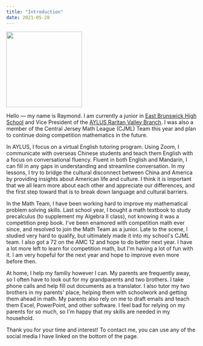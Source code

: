 ```yaml
---
title: "Introduction"
date: 2021-05-28
---
```


<img src="http://aylus.org/wp-content/uploads/2021/04/IMG_8718.jpg" alt="" width="200"/>

Hello — my name is Raymond. I am currently a junior in [East Brunswick High School](https://www.ebnet.org/Domain/18) and Vice President of the [AYLUS Raritan Valley Branch](http://aylus.org/raritan-valley-nj/). I was also a member of the Central Jersey Math League (CJML) Team this year and plan to continue doing competition mathematics in the future.

In AYLUS, I focus on a virtual English tutoring program. Using Zoom, I communicate with overseas Chinese students and teach them English with a focus on conversational fluency. Fluent in both English and Mandarin, I can fill in any gaps in understanding and streamline conversation. In my lessons, I try to bridge the cultural disconnect between China and America by providing insights about American life and culture. I think it is important that we all learn more about each other and appreciate our differences, and the first step toward that is to break down language and cultural barriers. 

In the Math Team, I have been working hard to improve my mathematical problem solving skills. Last school year, I bought a math textbook to study precalculus (to supplement my Algebra II class), not knowing it was a competition prep book. I've been enamored with competition math ever since, and resolved to join the Math Team as a junior. Late to the scene, I studied very hard to qualify, but ultimately made it into my school's CJML team. I also got a 72 on the AMC 12 and hope to do better next year. I have a lot more left to learn for competition math, but I'm having a lot of fun with it. I am very hopeful for the next year and hope to improve even more before then.

At home, I help my familiy however I can. My parents are frequently away, so I often have to look out for my grandparents and two brothers. I take phone calls and help fill out documents as a translator. I also tutor my two brothers in my parents' place, helping them with schoolwork and getting them ahead in math. My parents also rely on me to draft emails and teach them Excel, PowerPoint, and other software. I feel bad for relying on my parents for so much, so I'm happy that my skills are needed in my household.

Thank you for your time and interest! To contact me, you can use any of the social media I have linked on the bottom of the page.
